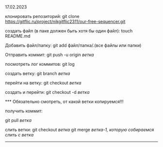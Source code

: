 17.02.2023

клонировать репозиторий:
git clone https://gitflic.ru/project/nikgitflic2311/our-free-sequencer.git

создать файл (в паке должен быть хотя бы один файл):
touch README.md

Добавить файл/папку:
git add файл/папка/.(все файлы или папки)

Отправить коммит:
git push -u origin *ветка*

посмотреть лог коммитов:
git log

создать ветку:
git branch *ветка*

перейти на ветку:
git checkout *ветка*

создать и перейти:
git checkout -d *ветка*

*** Обязательно смотреть, от какой ветки копируемся!!!

получить коммит:

git pull *ветка*

слить ветки:
git checkout *ветка*
git merge *ветка-1, которую собираемся слить с ветка*

---------------------------------------------------------------
